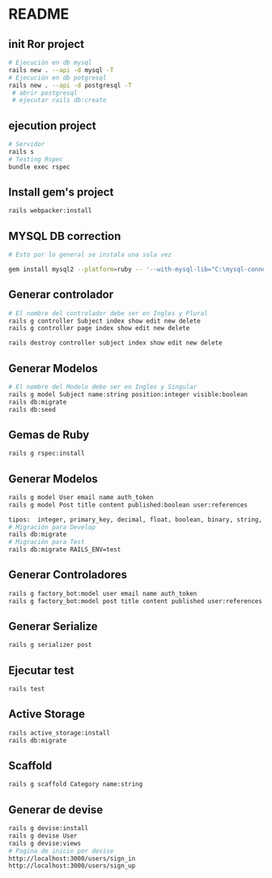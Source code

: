 # README

## init Ror project

```bash
# Ejecución en db mysql
rails new . --api -d mysql -T
# Ejecución en db potgresql
rails new . --api -d postgresql -T
 # abrir postgresql 
 # ejecutar rails db:create
```

## ejecution project
```bash
# Servidor
rails s
# Testing Rspec
bundle exec rspec
```

## Install gem's project
```bash
rails webpacker:install
```

## MYSQL DB correction

```bash
# Esto por lo general se instala una sola vez

gem install mysql2 --platform=ruby -- '--with-mysql-lib="C:\mysql-connector\lib" --with-mysql-include="C:\mysql-connector\include" --with-mysql-dir="C:\mysql-connector"'
```

## Generar controlador
```bash
# El nombre del controlador debe ser en Ingles y Plural
rails g controller Subject index show edit new delete
rails g controller page index show edit new delete

rails destroy controller subject index show edit new delete
```

## Generar Modelos
```bash
# El nombre del Modelo debe ser en Ingles y Singular
rails g model Subject name:string position:integer visible:boolean
rails db:migrate
rails db:seed 
```

## Gemas de Ruby
```bash
rails g rspec:install
```
## Generar Modelos
```bash
rails g model User email name auth_token
rails g model Post title content published:boolean user:references

tipos:  integer, primary_key, decimal, float, boolean, binary, string, text, date, datetime, timestamp
# Migración para Develop
rails db:migrate
# Migración para Test
rails db:migrate RAILS_ENV=test
```

## Generar Controladores
```bash
rails g factory_bot:model user email name auth_token
rails g factory_bot:model post title content published user:references
```
## Generar Serialize
```bash
rails g serializer post 
```
## Ejecutar test
```bash
rails test
```
## Active Storage
```bash
rails active_storage:install
rails db:migrate
```

## Scaffold
```bash
rails g scaffold Category name:string
```


## Generar de devise
```bash
rails g devise:install
rails g devise User
rails g devise:views
# Pagina de inicio por devise
http://localhost:3000/users/sign_in
http://localhost:3000/users/sign_up
```